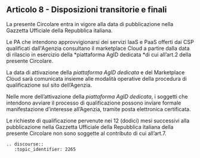 ## Articolo 8 - Disposizioni transitorie e finali

La presente Circolare entra in vigore alla data di pubblicazione nella Gazzetta
Ufficiale della Repubblica italiana. 

Le PA che intendono approvvigionarsi dei servizi IaaS e PaaS offerti dai CSP
qualificati dall'Agenzia consultano il marketplace Cloud a partire dalla data
di rilascio in esercizio della *piattaforma AgID dedicata *di cui all’art.2
della presente Circolare.

La data di attivazione della *piattaforma AgID dedicata* e del Marketplace
Cloud sarà comunicata insieme alle modalità operative della procedura di
qualificazione sul sito dell’Agenzia. 

Nelle more dell’attivazione della *piattaforma AgID dedicata*, i soggetti che
intendono avviare il processo di qualificazione possono inviare formale
manifestazione d’interesse all’Agenzia, tramite posta elettronica certificata. 

Le richieste di qualificazione pervenute nei 12 (dodici) mesi successivi alla
pubblicazione nella Gazzetta Ufficiale della Repubblica italiana della presente
Circolare non sono soggette al contributo di cui all’art.7.

```eval_rst
.. discourse::
   :topic_identifier: 2265
```
